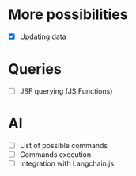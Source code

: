 # More possibilities
- [X] Updating data

# Queries
- [ ] JSF querying (JS Functions)

# AI

- [ ] List of possible commands
- [ ] Commands execution
- [ ] Integration with Langchain.js